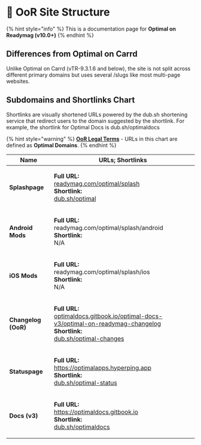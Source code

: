 # 🚧 OoR Site Structure

{% hint style="info" %}
This is a documentation page for **Optimal on Readymag (v10.0+)**
{% endhint %}

## Differences from Optimal on Carrd

Unlike Optimal on Carrd (vTR-9.3.1.6 and below), the site is not split across different primary domains but uses several /slugs like most multi-page websites.&#x20;

## Subdomains and Shortlinks Chart&#x20;

Shortlinks are visually shortened URLs powered by the dub.sh shortening service that redirect users to the domain suggested by the shortlink. For example, the shortlink for Optimal Docs is dub.sh/optimaldocs

{% hint style="warning" %}
[**OoR Legal Terms**](oor-legal-terms.md) - URLs in this chart are defined as **Optimal Domains**.
{% endhint %}

| Name                | URLs; Shortlinks                                                                                                                                                                                                                                                                                           |
| ------------------- | ---------------------------------------------------------------------------------------------------------------------------------------------------------------------------------------------------------------------------------------------------------------------------------------------------------- |
| **Splashpage**      | <p><strong>Full URL:</strong><br><a href="https://readymag.com/optimal/splash">readymag.com/optimal/splash</a><a href="https://readymag.com/optimal/splash"><br></a><strong>Shortlink:</strong><br><a href="https://dub.sh/optimal">dub.sh/optimal</a></p>                                                 |
| **Android Mods**    | <p><strong>Full URL:</strong><br>readymag.com/optimal/splash/android<br><strong>Shortlink:</strong><br>N/A</p>                                                                                                                                                                                             |
| **iOS Mods**        | <p><strong>Full URL:</strong><br>readymag.com/optimal/splash/ios<br><strong>Shortlink:</strong><br>N/A</p>                                                                                                                                                                                                 |
| **Changelog (OoR)** | <p><strong>Full URL:</strong><br><a href="https://optimaldocs.gitbook.io/optimal-docs-v3/optimal-on-readymag-changelog">optimaldocs.gitbook.io/optimal-docs-v3/optimal-on-readymag-changelog</a><br><strong>Shortlink:</strong><br><a href="https://dub.sh/optimal-changes">dub.sh/optimal-changes</a></p> |
| **Statuspage**      | <p><strong>Full URL:</strong><br><a href="https://optimalapps.hyperping.app">https://optimalapps.hyperping.app</a><br><strong>Shortlink:</strong><br><a href="https://dub.sh/optimal-status">dub.sh/optimal-status</a></p>                                                                                 |
| **Docs (v3)**       | <p><strong>Full URL:</strong><br><a href="https://optimaldocs.gitbook.io">https://optimaldocs.gitbook.io </a><br><strong>Shortlink:</strong><br><a href="https://dub.sh/optimaldocs">dub.sh/optimaldocs</a></p>                                                                                            |

